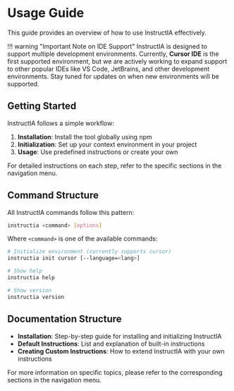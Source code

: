 # Usage Guide

This guide provides an overview of how to use InstructIA effectively.

!!! warning "Important Note on IDE Support"
    InstructIA is designed to support multiple development environments. Currently, **Cursor IDE** is the first supported environment, but we are actively working to expand support to other popular IDEs like VS Code, JetBrains, and other development environments. Stay tuned for updates on when new environments will be supported.

## Getting Started

InstructIA follows a simple workflow:

1. **Installation**: Install the tool globally using npm
2. **Initialization**: Set up your context environment in your project
3. **Usage**: Use predefined instructions or create your own

For detailed instructions on each step, refer to the specific sections in the navigation menu.

## Command Structure

All InstructIA commands follow this pattern:

```bash
instructia <command> [options]
```

Where `<command>` is one of the available commands:

```bash
# Initialize environment (currently supports cursor)
instructia init cursor [--language=<lang>]

# Show help
instructia help

# Show version
instructia version
```

## Documentation Structure

- **Installation**: Step-by-step guide for installing and initializing InstructIA
- **Default Instructions**: List and explanation of built-in instructions
- **Creating Custom Instructions**: How to extend InstructIA with your own instructions

For more information on specific topics, please refer to the corresponding sections in the navigation menu. 